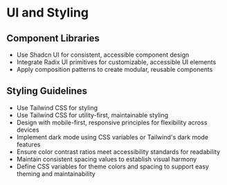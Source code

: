 # UI and Styling

## Component Libraries
- Use Shadcn UI for consistent, accessible component design
- Integrate Radix UI primitives for customizable, accessible UI elements
- Apply composition patterns to create modular, reusable components

## Styling Guidelines
- Use Tailwind CSS for styling
- Use Tailwind CSS for utility-first, maintainable styling
- Design with mobile-first, responsive principles for flexibility across devices
- Implement dark mode using CSS variables or Tailwind's dark mode features
- Ensure color contrast ratios meet accessibility standards for readability
- Maintain consistent spacing values to establish visual harmony
- Define CSS variables for theme colors and spacing to support easy theming and maintainability 